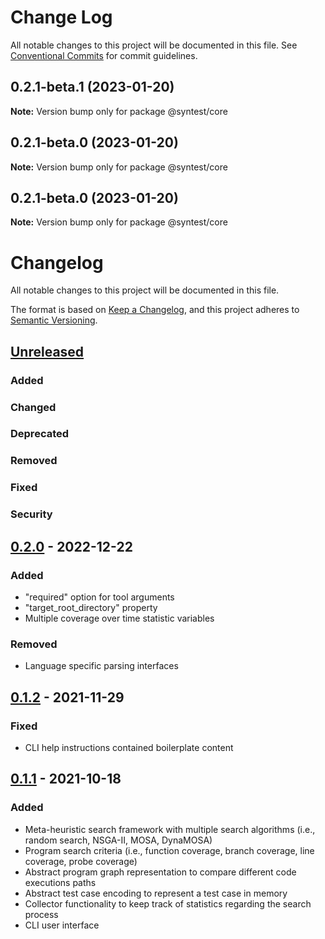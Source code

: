 # Change Log

All notable changes to this project will be documented in this file.
See [Conventional Commits](https://conventionalcommits.org) for commit guidelines.

## 0.2.1-beta.1 (2023-01-20)

**Note:** Version bump only for package @syntest/core





## 0.2.1-beta.0 (2023-01-20)

**Note:** Version bump only for package @syntest/core

## 0.2.1-beta.0 (2023-01-20)

**Note:** Version bump only for package @syntest/core

# Changelog

All notable changes to this project will be documented in this file.

The format is based on [Keep a Changelog](https://keepachangelog.com/en/1.0.0/),
and this project adheres to [Semantic Versioning](https://semver.org/spec/v2.0.0.html).

## [Unreleased]

### Added

### Changed

### Deprecated

### Removed

### Fixed

### Security

## [0.2.0] - 2022-12-22

### Added

- "required" option for tool arguments
- "target_root_directory" property
- Multiple coverage over time statistic variables

### Removed

- Language specific parsing interfaces

## [0.1.2] - 2021-11-29

### Fixed

- CLI help instructions contained boilerplate content

## [0.1.1] - 2021-10-18

### Added

- Meta-heuristic search framework with multiple search algorithms (i.e., random search, NSGA-II, MOSA, DynaMOSA)
- Program search criteria (i.e., function coverage, branch coverage, line coverage, probe coverage)
- Abstract program graph representation to compare different code executions paths
- Abstract test case encoding to represent a test case in memory
- Collector functionality to keep track of statistics regarding the search process
- CLI user interface

[unreleased]: https://github.com/syntest-framework/syntest-core/compare/v0.2.0...HEAD
[0.2.0]: https://github.com/syntest-framework/syntest-core/releases/tag/v0.1.2...v0.2.0
[0.1.2]: https://github.com/syntest-framework/syntest-core/releases/tag/v0.1.1...v0.1.2
[0.1.1]: https://github.com/syntest-framework/syntest-core/releases/tag/v0.1.1
